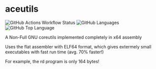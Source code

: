 # aceutils
![GitHub Actions Workflow Status](https://img.shields.io/github/actions/workflow/status/aceinetx/aceutils/makefile.yml)
![GitHub Languages](https://img.shields.io/github/languages/count/aceinetx/aceutils)
![GitHub Top Language](https://img.shields.io/github/languages/top/aceinetx/aceutils)

A Non-Full GNU coreutils implemented completely in x64 assembly

Uses the flat assembler with ELF64 format, which gives extermely small executables with fast run time (avg. 70% faster!)

For example, the rd program is only 164 bytes!
